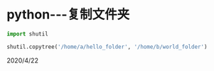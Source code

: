# python---复制文件夹

```python
import shutil

shutil.copytree('/home/a/hello_folder', '/home/b/world_folder')
```


2020/4/22  
